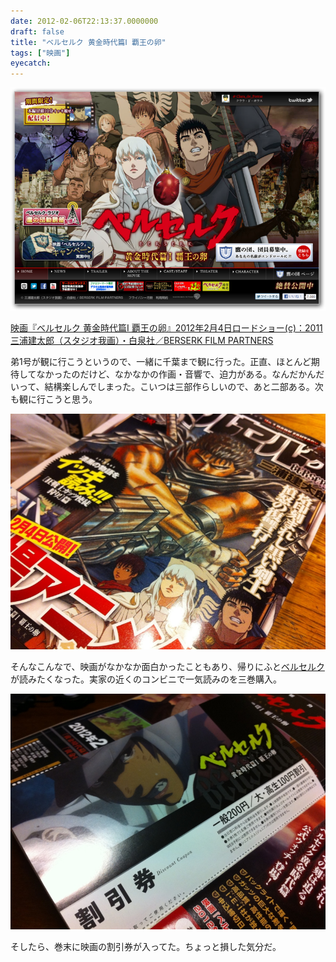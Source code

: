 ```yaml
---
date: 2012-02-06T22:13:37.0000000
draft: false
title: "ベルセルク 黄金時代篇Ⅰ 覇王の卵"
tags: ["映画"]
eyecatch: 
---
```

<p><img src="20120206221232.png" alt="f:id:daruyanagi:20120206221232p:plain" title="f:id:daruyanagi:20120206221232p:plain" class="hatena-fotolife"></p><p><a href="http://www.berserkfilm.com/index.php">&#x6620;&#x753B;&#x300E;&#x30D9;&#x30EB;&#x30BB;&#x30EB;&#x30AF; &#x9EC4;&#x91D1;&#x6642;&#x4EE3;&#x7BC7;&#x2160; &#x8987;&#x738B;&#x306E;&#x5375;&#x300F;2012&#x5E74;2&#x6708;4&#x65E5;&#x30ED;&#x30FC;&#x30C9;&#x30B7;&#x30E7;&#x30FC;(c)&#xFF1A;2011 &#x4E09;&#x6D66;&#x5EFA;&#x592A;&#x90CE;&#xFF08;&#x30B9;&#x30BF;&#x30B8;&#x30AA;&#x6211;&#x753B;&#xFF09;&#x30FB;&#x767D;&#x6CC9;&#x793E;&#xFF0F;BERSERK FILM PARTNERS</a></p><p>弟1号が観に行こうというので、一緒に千葉まで観に行った。正直、ほとんど期待してなかったのだけど、なかなかの作画・音響で、迫力がある。なんだかんだいって、結構楽しんでしまった。こいつは三部作らしいので、あと二部ある。次も観に行こうと思う。</p><p><img src="20120206220937.jpg" alt="f:id:daruyanagi:20120206220937j:plain" title="f:id:daruyanagi:20120206220937j:plain" class="hatena-fotolife"></p><p>そんなこんなで、映画がなかなか面白かったこともあり、帰りにふと<a class="keyword" href="http://d.hatena.ne.jp/keyword/%A5%D9%A5%EB%A5%BB%A5%EB%A5%AF">ベルセルク</a>が読みたくなった。実家の近くのコンビニで一気読みのを三巻購入。</p><p><img src="20120206010422.jpg" alt="f:id:daruyanagi:20120206010422j:plain" title="f:id:daruyanagi:20120206010422j:plain" class="hatena-fotolife"></p><p>そしたら、巻末に映画の割引券が入ってた。ちょっと損した気分だ。</p>
